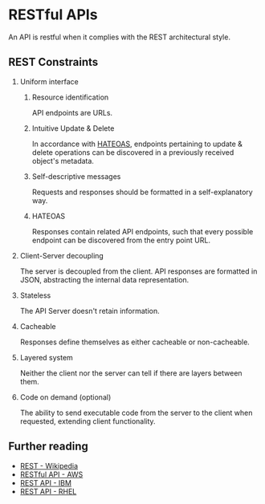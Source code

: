 # RESTful APIs

An API is restful when it complies with the REST architectural style.

## REST Constraints

1. Uniform interface

   1. Resource identification

      API endpoints are URLs.

   1. Intuitive Update & Delete

      In accordance with [HATEOAS](#hateoas), endpoints pertaining to update & delete operations can be discovered in a previously received object's metadata.

   1. Self-descriptive messages

      Requests and responses should be formatted in a self-explanatory way.

   1. HATEOAS

      Responses contain related API endpoints, such that every possible endpoint can be discovered from the entry point URL.

1. Client-Server decoupling

   The server is decoupled from the client. API responses are formatted in JSON, abstracting the internal data representation.

1. Stateless

   The API Server doesn't retain information.

1. Cacheable

   Responses define themselves as either cacheable or non-cacheable.

1. Layered system

   Neither the client nor the server can tell if there are layers between them.

1. Code on demand (optional)

   The ability to send executable code from the server to the client when requested, extending client functionality.

## Further reading

- [REST - Wikipedia](https://en.wikipedia.org/wiki/Representational_state_transfer)
- [RESTful API - AWS](https://aws.amazon.com/what-is/restful-api/)
- [REST API - IBM](https://www.ibm.com/topics/rest-apis)
- [REST API - RHEL](https://www.redhat.com/en/topics/api/what-is-a-rest-api)
